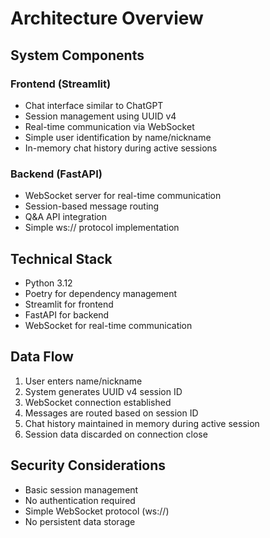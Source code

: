 # Architecture Overview

## System Components

### Frontend (Streamlit)
- Chat interface similar to ChatGPT
- Session management using UUID v4
- Real-time communication via WebSocket
- Simple user identification by name/nickname
- In-memory chat history during active sessions

### Backend (FastAPI)
- WebSocket server for real-time communication
- Session-based message routing
- Q&A API integration
- Simple ws:// protocol implementation

## Technical Stack
- Python 3.12
- Poetry for dependency management
- Streamlit for frontend
- FastAPI for backend
- WebSocket for real-time communication

## Data Flow
1. User enters name/nickname
2. System generates UUID v4 session ID
3. WebSocket connection established
4. Messages are routed based on session ID
5. Chat history maintained in memory during active session
6. Session data discarded on connection close

## Security Considerations
- Basic session management
- No authentication required
- Simple WebSocket protocol (ws://)
- No persistent data storage 